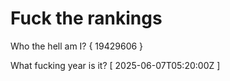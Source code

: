 # Fuck the rankings

Who the hell am I?
{ 19429606 }

What fucking year is it?
[ 2025-06-07T05:20:00Z ]
